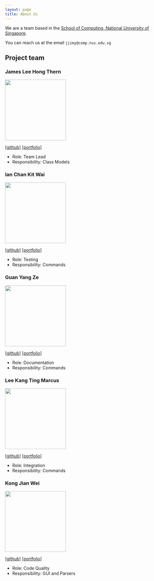 ```yaml
---
layout: page
title: About Us
---
```


We are a team based in the [School of Computing, National University of Singapore](http://www.comp.nus.edu.sg).

You can reach us at the email `jjimy@comp.nus.edu.sg`

## Project team

### James Lee Hong Thern

<img src="images/jamesleeht.png" width="200px">

[[github](https://github.com/jamesleeht)]
[[portfolio](team/jamesleeht.md)]

* Role: Team Lead
* Responsibility: Class Models

### Ian Chan Kit Wai

<img src="images/ianckw.png" width="200px">

[[github](http://github.com/IanCKW)]
[[portfolio](team/IanCKW.md)]

* Role: Testing
* Responsibility: Commands

### Guan Yang Ze

<img src="images/guanyz.png" width="200px">

[[github](http://github.com/guanyz)]
[[portfolio](team/guanyz.md)]

* Role: Documentation
* Responsibility: Commands

### Lee Kang Ting Marcus

<img src="images/kangtinglee.png" width="200px">

[[github](http://github.com/kangtinglee)]
[[portfolio](team/kangtinglee.md)]

* Role: Integration
* Responsibility: Commands

### Kong Jian Wei

<img src="images/sharptail.png" width="200px">

[[github](http://github.com/Sharptail)]
[[portfolio](team/Sharptail.md)]

* Role: Code Quality
* Responsibility: GUI and Parsers
